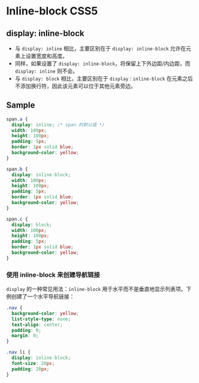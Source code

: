 # Inline-block CSS5

## display: inline-block
- 与 `display: inline` 相比，主要区别在于 `display: inline-block` 允许在元素上设置宽度和高度。
- 同样，如果设置了 `display: inline-block`，将保留上下外边距/内边距，而 `display: inline` 则不会。
- 与 `display: block` 相比，主要区别在于 `display：inline-block` 在元素之后不添加换行符，因此该元素可以位于其他元素旁边。

## Sample
```css
span.a {
  display: inline; /* span 的默认值 */
  width: 100px;
  height: 100px;
  padding: 5px;
  border: 1px solid blue; 
  background-color: yellow; 
}

span.b {
  display: inline-block;
  width: 100px;
  height: 100px;
  padding: 5px;
  border: 1px solid blue; 
  background-color: yellow; 
}

span.c {
  display: block;
  width: 100px;
  height: 100px;
  padding: 5px;
  border: 1px solid blue; 
  background-color: yellow; 
}
```
### 使用 inline-block 来创建导航链接
`display` 的一种常见用法：`inline-block` 用于水平而不是垂直地显示列表项。下例创建了一个水平导航链接：
```css
.nav {
  background-color: yellow; 
  list-style-type: none;
  text-align: center; 
  padding: 0;
  margin: 0;
}

.nav li {
  display: inline-block;
  font-size: 20px;
  padding: 20px;
}
```
